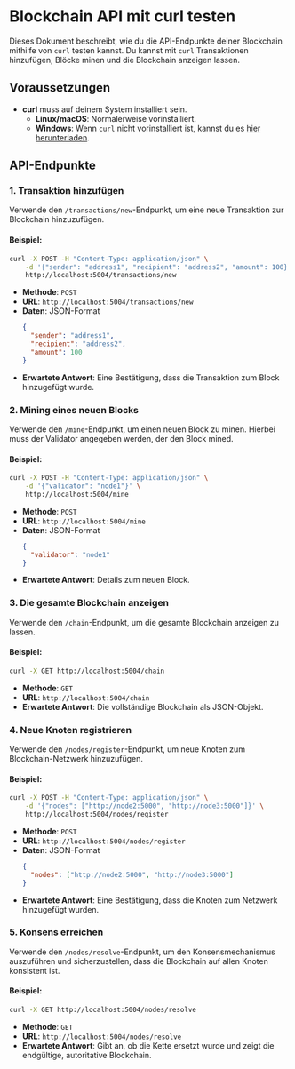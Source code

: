 
# Blockchain API mit curl testen

Dieses Dokument beschreibt, wie du die API-Endpunkte deiner Blockchain mithilfe von `curl` testen kannst. Du kannst mit `curl` Transaktionen hinzufügen, Blöcke minen und die Blockchain anzeigen lassen.

## Voraussetzungen

- **curl** muss auf deinem System installiert sein.
  - **Linux/macOS**: Normalerweise vorinstalliert.
  - **Windows**: Wenn `curl` nicht vorinstalliert ist, kannst du es [hier herunterladen](https://curl.se/windows/).

## API-Endpunkte

### 1. **Transaktion hinzufügen**

Verwende den `/transactions/new`-Endpunkt, um eine neue Transaktion zur Blockchain hinzuzufügen.

#### Beispiel:

```bash
curl -X POST -H "Content-Type: application/json" \
    -d '{"sender": "address1", "recipient": "address2", "amount": 100}' \
    http://localhost:5004/transactions/new
```

- **Methode**: `POST`
- **URL**: `http://localhost:5004/transactions/new`
- **Daten**: JSON-Format
  ```json
  {
    "sender": "address1",
    "recipient": "address2",
    "amount": 100
  }
  ```
- **Erwartete Antwort**: Eine Bestätigung, dass die Transaktion zum Block hinzugefügt wurde.

### 2. **Mining eines neuen Blocks**

Verwende den `/mine`-Endpunkt, um einen neuen Block zu minen. Hierbei muss der Validator angegeben werden, der den Block mined.

#### Beispiel:

```bash
curl -X POST -H "Content-Type: application/json" \
    -d '{"validator": "node1"}' \
    http://localhost:5004/mine
```

- **Methode**: `POST`
- **URL**: `http://localhost:5004/mine`
- **Daten**: JSON-Format
  ```json
  {
    "validator": "node1"
  }
  ```
- **Erwartete Antwort**: Details zum neuen Block.

### 3. **Die gesamte Blockchain anzeigen**

Verwende den `/chain`-Endpunkt, um die gesamte Blockchain anzeigen zu lassen.

#### Beispiel:

```bash
curl -X GET http://localhost:5004/chain
```

- **Methode**: `GET`
- **URL**: `http://localhost:5004/chain`
- **Erwartete Antwort**: Die vollständige Blockchain als JSON-Objekt.

### 4. **Neue Knoten registrieren**

Verwende den `/nodes/register`-Endpunkt, um neue Knoten zum Blockchain-Netzwerk hinzuzufügen.

#### Beispiel:

```bash
curl -X POST -H "Content-Type: application/json" \
    -d '{"nodes": ["http://node2:5000", "http://node3:5000"]}' \
    http://localhost:5004/nodes/register
```

- **Methode**: `POST`
- **URL**: `http://localhost:5004/nodes/register`
- **Daten**: JSON-Format
  ```json
  {
    "nodes": ["http://node2:5000", "http://node3:5000"]
  }
  ```
- **Erwartete Antwort**: Eine Bestätigung, dass die Knoten zum Netzwerk hinzugefügt wurden.

### 5. **Konsens erreichen**

Verwende den `/nodes/resolve`-Endpunkt, um den Konsensmechanismus auszuführen und sicherzustellen, dass die Blockchain auf allen Knoten konsistent ist.

#### Beispiel:

```bash
curl -X GET http://localhost:5004/nodes/resolve
```

- **Methode**: `GET`
- **URL**: `http://localhost:5004/nodes/resolve`
- **Erwartete Antwort**: Gibt an, ob die Kette ersetzt wurde und zeigt die endgültige, autoritative Blockchain.




